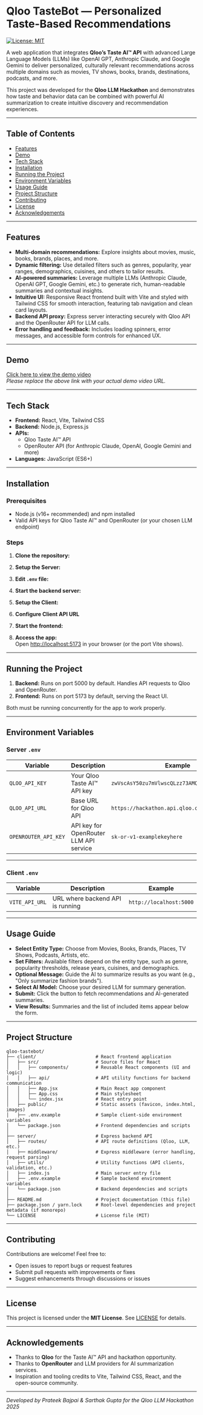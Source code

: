 # Qloo TasteBot — Personalized Taste-Based Recommendations

[![License: MIT](https://img.shields.io/badge/License-MIT-yellow.svg)](https://opensource.org/licenses/MIT)

A web application that integrates **Qloo’s Taste AI™ API** with advanced Large Language Models (LLMs) like OpenAI GPT, Anthropic Claude, and Google Gemini to deliver personalized, culturally relevant recommendations across multiple domains such as movies, TV shows, books, brands, destinations, podcasts, and more.

This project was developed for the **Qloo LLM Hackathon** and demonstrates how taste and behavior data can be combined with powerful AI summarization to create intuitive discovery and recommendation experiences.

---

## Table of Contents

- [Features](#features)  
- [Demo](#demo)  
- [Tech Stack](#tech-stack)  
- [Installation](#installation)  
- [Running the Project](#running-the-project)  
- [Environment Variables](#environment-variables)  
- [Usage Guide](#usage-guide)  
- [Project Structure](#project-structure)  
- [Contributing](#contributing)  
- [License](#license)  
- [Acknowledgements](#acknowledgements)  

---

## Features

- **Multi-domain recommendations:** Explore insights about movies, music, books, brands, places, and more.  
- **Dynamic filtering:** Use detailed filters such as genres, popularity, year ranges, demographics, cuisines, and others to tailor results.  
- **AI-powered summaries:** Leverage multiple LLMs (Anthropic Claude, OpenAI GPT, Google Gemini, etc.) to generate rich, human-readable summaries and contextual insights.  
- **Intuitive UI:** Responsive React frontend built with Vite and styled with Tailwind CSS for smooth interaction, featuring tab navigation and clean card layouts.  
- **Backend API proxy:** Express server interacting securely with Qloo API and the OpenRouter API for LLM calls.  
- **Error handling and feedback:** Includes loading spinners, error messages, and accessible form controls for enhanced UX.

---

## Demo

[Click here to view the demo video](https://www.youtube.com/your-demo-video-link)  
*Please replace the above link with your actual demo video URL.*

---

## Tech Stack

- **Frontend:** React, Vite, Tailwind CSS  
- **Backend:** Node.js, Express.js  
- **APIs:**  
  - Qloo Taste AI™ API  
  - OpenRouter API (for Anthropic Claude, OpenAI, Google Gemini and more)  
- **Languages:** JavaScript (ES6+)   

---

## Installation

### Prerequisites

- Node.js (v16+ recommended) and npm installed  
- Valid API keys for Qloo Taste AI™ and OpenRouter (or your chosen LLM endpoint)

### Steps

1. **Clone the repository:**
2. **Setup the Server:**  
3. **Edit `.env` file:**  
4. **Start the backend server:**
5. **Setup the Client:**
6. **Configure Client API URL**
7. **Start the frontend:**

8. **Access the app:**  
Open [http://localhost:5173](http://localhost:5173) in your browser (or the port Vite shows).

---

## Running the Project

1. **Backend:** Runs on port 5000 by default. Handles API requests to Qloo and OpenRouter.  
2. **Frontend:** Runs on port 5173 by default, serving the React UI.

Both must be running concurrently for the app to work properly.

---

## Environment Variables

### Server `.env`

| Variable          | Description                                 | Example                              |
|-------------------|---------------------------------------------|------------------------------------|
| `QLOO_API_KEY`       | Your Qloo Taste AI™ API key                  | `zwVscAsY50zu7mVlwscQLzz73AMQ7DCArLOw3g8iL4Y` |
| `QLOO_API_URL`       | Base URL for Qloo API                         | `https://hackathon.api.qloo.com`   |
| `OPENROUTER_API_KEY` | API key for OpenRouter LLM API service       | `sk-or-v1-examplekeyhere`           |

---

### Client `.env`

| Variable        | Description                             | Example                   |
|-----------------|-----------------------------------------|---------------------------|
| `VITE_API_URL`  | URL where backend API is running         | `http://localhost:5000`   |

---

## Usage Guide

- **Select Entity Type:** Choose from Movies, Books, Brands, Places, TV Shows, Podcasts, Artists, etc.  
- **Set Filters:** Available filters depend on the entity type, such as genre, popularity thresholds, release years, cuisines, and demographics.  
- **Optional Message:** Guide the AI to summarize results as you want (e.g., "Only summarize fashion brands").  
- **Select AI Model:** Choose your desired LLM for summary generation.  
- **Submit:** Click the button to fetch recommendations and AI-generated summaries.  
- **View Results:** Summaries and the list of included items appear below the form.

---

## Project Structure
```
qloo-tastebot/
├── client/                      # React frontend application
│   ├── src/                     # Source files for React
│   │   ├── components/          # Reusable React components (UI and logic)
│   │   ├── api/                 # API utility functions for backend communication
│   │   ├── App.jsx              # Main React app component
│   │   ├── App.css              # Main stylesheet
│   │   └── index.jsx            # React entry point
│   ├── public/                  # Static assets (favicon, index.html, images)
│   ├── .env.example             # Sample client-side environment variables
│   └── package.json             # Frontend dependencies and scripts
│
├── server/                      # Express backend API
│   ├── routes/                  # API route definitions (Qloo, LLM, etc.)
│   ├── middleware/              # Express middleware (error handling, request parsing)
│   ├── utils/                   # Utility functions (API clients, validation, etc.)
│   ├── index.js                 # Main server entry file
│   ├── .env.example             # Sample backend environment variables
│   └── package.json             # Backend dependencies and scripts
│
├── README.md                    # Project documentation (this file)
├── package.json / yarn.lock     # Root-level dependencies and project metadata (if monorepo)
└── LICENSE                      # License file (MIT)
```
---

## Contributing

Contributions are welcome! Feel free to:

- Open issues to report bugs or request features
- Submit pull requests with improvements or fixes
- Suggest enhancements through discussions or issues

---

## License

This project is licensed under the **MIT License**. See [LICENSE](LICENSE) for details.

---

## Acknowledgements

- Thanks to **Qloo** for the Taste AI™ API and hackathon opportunity.  
- Thanks to **OpenRouter** and LLM providers for AI summarization services.  
- Inspiration and tooling credits to Vite, Tailwind CSS, React, and the open-source community.

---

*Developed by Prateek Bajpai & Sarthak Gupta for the Qloo LLM Hackathon 2025*
